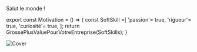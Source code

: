 Salut le monde !

export const Motivation = () => {
  const SoftSkill =[
        'passion'= true,
        'rigueur'= true,
        'curiosité'= true,
  ];
  return GrossePlusValuePourVotreEntreprise(SoftSkills);
}



<!---
ClemOz-Dev/ClemOz-Dev is a ✨ special ✨ repository because its `README.md` (this file) appears on your GitHub profile.
You can click the Preview link to take a look at your changes.
--->
![Cover](https://github.com/ClemOz-Dev/ClemOz-Dev/blob/master/img/cover.jpg)
